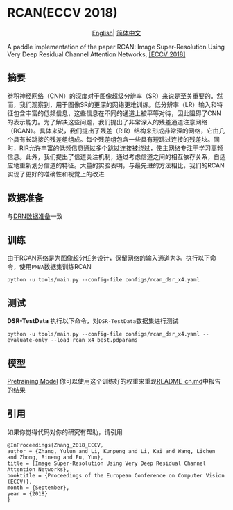 # RCAN(ECCV 2018)

<div align="center">

[English](../../en_US/models/RCAN.md)| [简体中文](DRN.md)

</div>

A paddle implementation of the paper RCAN: Image Super-Resolution Using Very Deep Residual Channel Attention Networks,
[\[ECCV 2018\]](https://openaccess.thecvf.com/content_ECCV_2018/html/Yulun_Zhang_Image_Super-Resolution_Using_ECCV_2018_paper.html)


## 摘要

卷积神经网络（CNN）的深度对于图像超级分辨率（SR）来说是至关重要的。然而，我们观察到，用于图像SR的更深的网络更难训练。低分辨率（LR）输入和特征包含丰富的低频信息，这些信息在不同的通道上被平等对待，因此阻碍了CNN的表示能力。为了解决这些问题，我们提出了非常深入的残差通道注意网络（RCAN）。具体来说，我们提出了残差（RIR）结构来形成非常深的网络，它由几个具有长跳接的残差组组成。每个残差组包含一些具有短跳过连接的残差块。同时，RIR允许丰富的低频信息通过多个跳过连接被绕过，使主网络专注于学习高频信息。此外，我们提出了信道关注机制，通过考虑信道之间的相互依存关系，自适应地重新划分信道的特征。大量的实验表明，与最先进的方法相比，我们的RCAN实现了更好的准确性和视觉上的改进


## 数据准备

与[DRN数据准备](docs/zh_CN/models/DRN.md)一致

## 训练

由于RCAN网络是为图像超分任务设计，保留网络的输入通道为3。执行以下命令，使用`PMBA`数据集训练RCAN

```shell
python -u tools/main.py --config-file configs/rcan_dsr_x4.yaml
```

## 测试

**DSR-TestData**
执行以下命令，对`DSR-TestData`数据集进行测试
```shell
python -u tools/main.py --config-file configs/rcan_dsr_x4.yaml --evaluate-only --load rcan_x4_best.pdparams
```

## 模型

[Pretraining Model](https://aistudio.baidu.com/aistudio/datasetdetail/176907)
你可以使用这个训练好的权重来重现[README_cn.md](README_cn.md)中报告的结果


## 引用

如果你觉得代码对你的研究有帮助，请引用
```
@InProceedings{Zhang_2018_ECCV,
author = {Zhang, Yulun and Li, Kunpeng and Li, Kai and Wang, Lichen and Zhong, Bineng and Fu, Yun},
title = {Image Super-Resolution Using Very Deep Residual Channel Attention Networks},
booktitle = {Proceedings of the European Conference on Computer Vision (ECCV)},
month = {September},
year = {2018}
} 
```